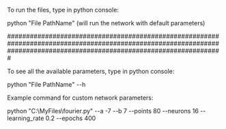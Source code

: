 To run the files, type in python console:

python "File PathName" (will run the network with default parameters)

#########################################################################################################################################################################

To see all the available parameters, type in python console: 

python "File PathName" --h

Example command for custom network parameters: 

python "C:\MyFiles\fourier.py" --a -7 --b 7 --points 80 --neurons 16 --learning_rate 0.2 --epochs 400 
